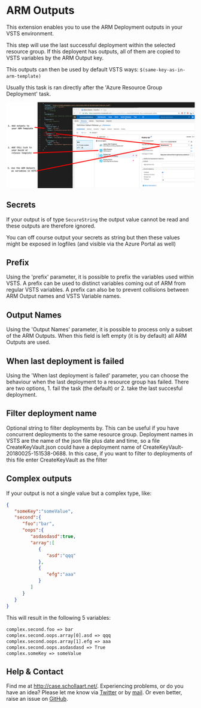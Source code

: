 # ARM Outputs

This extension enables you to use the ARM Deployment outputs in your VSTS environment.

This step will use the last successful deployment within the selected resource group. If this deployent has outputs, all of them are copied to VSTS variables by the ARM Output key.

This outputs can then be used by default VSTS ways: ```$(same-key-as-in-arm-template)```

Usually this task is ran directly after the 'Azure Resource Group Deployment' task.

[![screenshot-1](images/screenshots-vsts-arm-outputs-1.png "Screenshot-1")](images/screenshots-vsts-arm-outputs-1.png)

## Secrets

If your output is of type ```SecureString``` the output value cannot be read and these outputs are therefore ignored.

You can off course output your secrets as string but then these values might be exposed in logfiles (and visible via the Azure Portal as well)

## Prefix

Using the 'prefix' parameter, it is possible to prefix the variables used within VSTS. A prefix can be used to distinct variables coming out of ARM from regular VSTS variables. A prefix can also be to prevent collisions between ARM Output names and VSTS Variable names.

## Output Names

Using the 'Output Names' parameter, it is possible to process only a subset of the ARM Outputs. When this field is left empty (it is by default) all ARM Outputs are used.

## When last deployment is failed

Using the 'When last deployment is failed' parameter, you can choose the behaviour when the last deployment to a resource group has failed. There are two options, 1. fail the task (the default) or 2. take the last succesful deployment. 

## Filter deployment name

Optional string to filter deployments by. This can be useful if you have concurrent deployments to the same resource group. Deployment names in VSTS are the name of the json file plus date and time, so a file CreateKeyVault.json could have a deployment name of CreateKeyVault-20180025-151538-0688. In this case, if you want to filter to deployments of this file enter CreateKeyVault as the filter

## Complex outputs

If your output is not a single value but a complex type, like:
``` json
{
   "someKey":"someValue",
   "second":{
      "foo":"bar",
      "oops":{
         "asdasdasd":true,
         "array":[
            {
               "asd":"qqq"
            },
            {
               "efg":"aaa"
            }
         ]
      }
   }
}
````
This will result in the following 5 variables:

```
complex.second.foo => bar
complex.second.oops.array[0].asd => qqq
complex.second.oops.array[1].efg => aaa
complex.second.oops.asdasdasd => True
complex.someKey => someValue
```

## Help & Contact

Find me at http://case.schollaart.net/. Experiencing problems, or do you have an idea? Please let me know via [Twitter](https://twitter.com/keesschollaart) or by [mail](mailto:keesschollaart81@hotmail.com). Or even better, raise an issue on [GitHub](https://github.com/keesschollaart81/vsts-arm-outputs/issues).